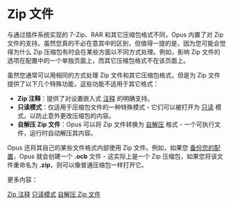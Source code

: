 # Zip 文件

与通过插件系统实现的 7-Zip、RAR 和其它压缩包格式不同，Opus 内置了对 Zip 文件的支持。虽然您真的不必在意其中的区别，但值得一提的是，因为您可能会觉得为什么 Zip 压缩包有时会在某些方面以不同方式处理。例如，影响 Zip 文件的选项在配置中的一个单独页面上，而其它压缩包格式不在该页面上。

虽然您通常可以用相同的方式处理 Zip 文件和其它压缩包格式，但是为 Zip 文件提供了以下几个特殊功能，这些功能不适用于其它格式：

- **Zip 注释**：提供了对设置嵌入式 [注释](/Manual/file_operations/creating_archives/zip_files/zip_comment.zh.md) 的明确支持。
- **只读模式**：仅适用于压缩包文件的一种特殊模式 - 它们可以被打开为 [只读](/Manual/file_operations/creating_archives/zip_files/read-only_mode.zh.md) 模式，以防止意外更改压缩包的内容。
- **自解压 Zip 文件**：Opus 可以将 Zip 文件转换为 [自解压](/Manual/file_operations/creating_archives/zip_files/self-extracting_zip_files.zh.md) 格式 - 一个可执行文件，运行时自动解压其内容。

Opus 还将其自己的某些文件格式内部使用 Zip 文件。例如，如果您 [备份您的配置](/Manual/preferences/backing_up_and_restoring_preferences.zh.md)，Opus 就会创建一个 **.ocb** 文件 - 这实际上是一个 Zip 压缩包，如果您将该文件重命名为 **.zip**，则可以像普通压缩包一样打开它。

更多内容：

[Zip 注释](/Manual/file_operations/creating_archives/zip_files/zip_comment.zh.md)
[只读模式](/Manual/file_operations/creating_archives/zip_files/read-only_mode.zh.md)
[自解压 Zip 文件](/Manual/file_operations/creating_archives/zip_files/self-extracting_zip_files.zh.md)
